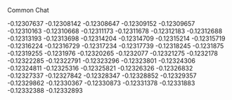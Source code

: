 Common Chat

-0.12307637
-0.12308142
-0.12308647
-0.12309152
-0.12309657
-0.12310163
-0.12310668
-0.12311173
-0.12311678
-0.12312183
-0.12312688
-0.12313193
-0.12313698
-0.12314204
-0.12314709
-0.12315214
-0.12315719
-0.12316224
-0.12316729
-0.12317234
-0.12317739
-0.12318245
-0.1231875
-0.12319255
-0.1231976
-0.12320265
-0.1232077
-0.12321275
-0.1232178
-0.12322285
-0.12322791
-0.12323296
-0.12323801
-0.12324306
-0.12324811
-0.12325316
-0.12325821
-0.12326326
-0.12326832
-0.12327337
-0.12327842
-0.12328347
-0.12328852
-0.12329357
-0.12329862
-0.12330367
-0.12330873
-0.12331378
-0.12331883
-0.12332388
-0.12332893


